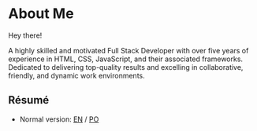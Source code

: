 # About Me

Hey there!

A highly skilled and motivated Full Stack Developer with over five years of
experience in HTML, CSS, JavaScript, and their associated frameworks. Dedicated
to delivering top-quality results and excelling in collaborative, friendly, and
dynamic work environments.

## Résumé

- Normal version: [EN](../resume/en.pdf) / [PO](../resume/po.pdf)
